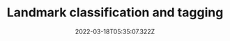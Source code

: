 ---
title: 'Landmark classification and tagging'
excerpt: 'Used CNN to detect landmarks images then used transfer learning using ResNet.'
coverImage: '/assets/blog/dynamic-routing/cover.jpg'
featured: true
date: '2022-03-18T05:35:07.322Z'
repo: 'https://github.com/brhn-me/deep-learning-landmark-classification-and-tagging-for-social-media'
blog: 
techs: 
    - Deep Learning
    - Convolutional Neural Network
    - PyTorch
---